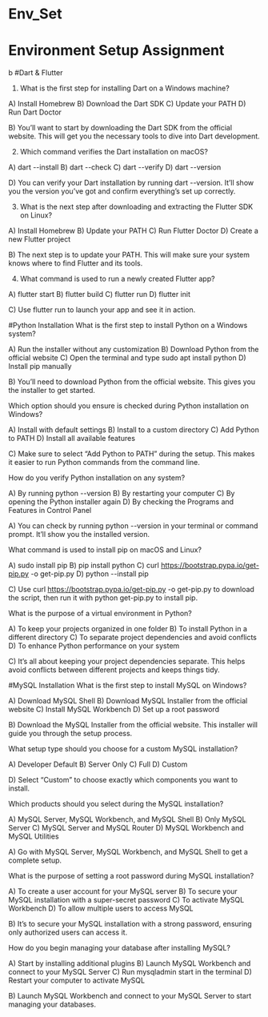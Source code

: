 # Env_Set

# Environment Setup Assignment
b
#Dart & Flutter

1. What is the first step for installing Dart on a Windows machine?

A) Install Homebrew
B) Download the Dart SDK
C) Update your PATH
D) Run Dart Doctor

B) You’ll want to start by downloading the Dart SDK from the official website. This will get you the necessary tools to dive into Dart development.

2. Which command verifies the Dart installation on macOS?

A) dart --install
B) dart --check
C) dart --verify
D) dart --version

D) You can verify your Dart installation by running dart --version. It’ll show you the version you’ve got and confirm everything’s set up correctly.

3. What is the next step after downloading and extracting the Flutter SDK on Linux?

A) Install Homebrew
B) Update your PATH
C) Run Flutter Doctor
D) Create a new Flutter project

B) The next step is to update your PATH. This will make sure your system knows where to find Flutter and its tools.


4. What command is used to run a newly created Flutter app?

A) flutter start
B) flutter build
C) flutter run
D) flutter init

C) Use flutter run to launch your app and see it in action.

#Python Installation
What is the first step to install Python on a Windows system?

A) Run the installer without any customization
B) Download Python from the official website
C) Open the terminal and type sudo apt install python
D) Install pip manually

B) You’ll need to download Python from the official website. This gives you the installer to get started.

Which option should you ensure is checked during Python installation on Windows?

A) Install with default settings
B) Install to a custom directory
C) Add Python to PATH
D) Install all available features

C) Make sure to select “Add Python to PATH” during the setup. This makes it easier to run Python commands from the command line.

How do you verify Python installation on any system?

A) By running python --version
B) By restarting your computer
C) By opening the Python installer again
D) By checking the Programs and Features in Control Panel

A) You can check by running python --version in your terminal or command prompt. It’ll show you the installed version.

What command is used to install pip on macOS and Linux?

A) sudo install pip
B) pip install python
C) curl https://bootstrap.pypa.io/get-pip.py -o get-pip.py
D) python --install pip

C) Use curl https://bootstrap.pypa.io/get-pip.py -o get-pip.py to download the script, then run it with python get-pip.py to install pip.

What is the purpose of a virtual environment in Python?

A) To keep your projects organized in one folder
B) To install Python in a different directory
C) To separate project dependencies and avoid conflicts
D) To enhance Python performance on your system

C) It’s all about keeping your project dependencies separate. This helps avoid conflicts between different projects and keeps things tidy.


#MySQL Installation
What is the first step to install MySQL on Windows?

A) Download MySQL Shell
B) Download MySQL Installer from the official website
C) Install MySQL Workbench
D) Set up a root password

B) Download the MySQL Installer from the official website. This installer will guide you through the setup process.

What setup type should you choose for a custom MySQL installation?

A) Developer Default
B) Server Only
C) Full
D) Custom

D) Select “Custom” to choose exactly which components you want to install.


Which products should you select during the MySQL installation?

A) MySQL Server, MySQL Workbench, and MySQL Shell
B) Only MySQL Server
C) MySQL Server and MySQL Router
D) MySQL Workbench and MySQL Utilities

A) Go with MySQL Server, MySQL Workbench, and MySQL Shell to get a complete setup.

What is the purpose of setting a root password during MySQL installation?

A) To create a user account for your MySQL server
B) To secure your MySQL installation with a super-secret password
C) To activate MySQL Workbench
D) To allow multiple users to access MySQL

B) It’s to secure your MySQL installation with a strong password, ensuring only authorized users can access it.

How do you begin managing your database after installing MySQL?

A) Start by installing additional plugins
B) Launch MySQL Workbench and connect to your MySQL Server
C) Run mysqladmin start in the terminal
D) Restart your computer to activate MySQL

B) Launch MySQL Workbench and connect to your MySQL Server to start managing your databases.

